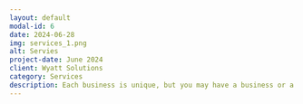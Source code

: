 ```yaml
---
layout: default
modal-id: 6
date: 2024-06-28
img: services_1.png
alt: Servies
project-date: June 2024
client: Wyatt Solutions
category: Services
description: Each business is unique, but you may have a business or a business process that can benefit from digital transformation. Contact us for a quote. We specialize in data intensive or difficult to automate businesses. Take a look at our open source RAG accelerator <a href="https://github.com/Apress/mlops-lifecycle-toolkit" target="_blank">Read More</a> where we improved the reliability of pipelines using Apache Spark, advanced monitoring capabilities, distributed traces and logging to track model performance, detect data drift, visualization and CI and CD pipelines to deploy to any cloud stack for integration with cloud APIs. 
---
```

